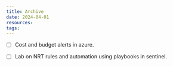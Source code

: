 ```yaml
---
title: Archive
date: 2024-04-01
resources: 
tags:
---
```


- [ ] Cost and budget alerts in azure.
- [ ] Lab on NRT rules and automation using playbooks in sentinel.

